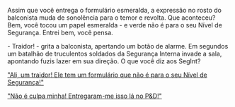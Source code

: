 Assim que você entrega o formulário esmeralda, a expressão no rosto do balconista muda de sonolência para o temor e revolta. Que aconteceu? Bem, você tocou um papel esmeralda - e verde não é para o seu Nível de Segurança. Entrei bem, você pensa.

\- Traidor! - grita a balconista, apertando um botão de alarme. Em segundos um batalhão de truculentos soldados da Segurança Interna invade a sala, apontando fuzis lazer em sua direção. O que você diz aos SegInt?

["Ali, um traidor! Ele tem um formulário que não é para o seu Nível de Segurança!"](23.md)

["Não é culpa minha! Entregaram-me isso lá no P&D!"](36.md)
